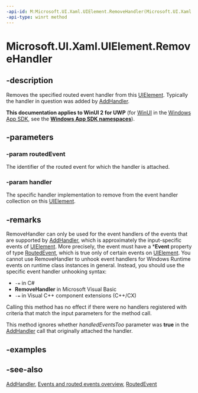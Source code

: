 ```yaml
---
-api-id: M:Microsoft.UI.Xaml.UIElement.RemoveHandler(Microsoft.UI.Xaml.RoutedEvent,System.Object)
-api-type: winrt method
---
```


<!-- Method syntax
public void RemoveHandler(Windows.UI.Xaml.RoutedEvent routedEvent, System.Object handler)
-->

# Microsoft.UI.Xaml.UIElement.RemoveHandler

## -description
Removes the specified routed event handler from this [UIElement](uielement.md). Typically the handler in question was added by [AddHandler](uielement_addhandler_1350394113.md).

**This documentation applies to WinUI 2 for UWP** (for [WinUI](/windows/apps/winui/winui3/) in the [Windows App SDK](/windows/apps/windows-app-sdk/), see the **[Windows App SDK namespaces](/windows/windows-app-sdk/api/winrt/)**).

## -parameters
### -param routedEvent
The identifier of the routed event for which the handler is attached.

### -param handler
The specific handler implementation to remove from the event handler collection on this [UIElement](uielement.md).

## -remarks
RemoveHandler can only be used for the event handlers of the events that are supported by [AddHandler](uielement_addhandler_1350394113.md), which is approximately the input-specific events of [UIElement](uielement.md). More precisely, the event must have a ***Event** property of type [RoutedEvent](routedevent.md), which is true only of certain events on [UIElement](uielement.md). You cannot use RemoveHandler to unhook event handlers for Windows Runtime events on runtime class instances in general. Instead, you should use the specific event handler unhooking syntax: 
+ `-=` in C#
+ **RemoveHandler** in Microsoft Visual Basic
+ `-=` in Visual C++ component extensions (C++/CX)

<!--

If more than one handler is attached that matched the criteria, only the first handler in the event handler store is removed. This behavior is consistent with CLR behavior of the -= operator.  

-->

Calling this method has no effect if there were no handlers registered with criteria that match the input parameters for the method call.

This method ignores whether *handledEventsToo* parameter was **true** in the [AddHandler](uielement_addhandler_1350394113.md) call that originally attached the handler.

## -examples

## -see-also
[AddHandler](uielement_addhandler_1350394113.md), [Events and routed events overview](/windows/uwp/xaml-platform/events-and-routed-events-overview), [RoutedEvent](routedevent.md)
